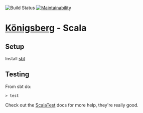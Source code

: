 ![Build Status](https://github.com/bergren2/konigsberg-scala/workflows/build/badge.svg)
[![Maintainability](https://api.codeclimate.com/v1/badges/139abd9599a72dcebbc6/maintainability)](https://codeclimate.com/github/bergren2/konigsberg-scala/maintainability)

# [Königsberg](https://github.com/bergren2/konigsberg) - Scala

## Setup

Install [sbt](https://www.scala-sbt.org/)

## Testing

From sbt do:

    > test

Check out the [ScalaTest](http://www.scalatest.org/) docs for more help, they're
really good.
